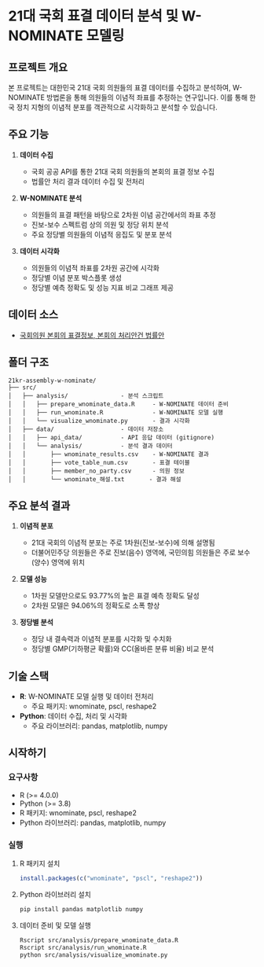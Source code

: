 # 21대 국회 표결 데이터 분석 및 W-NOMINATE 모델링

## 프로젝트 개요

본 프로젝트는 대한민국 21대 국회 의원들의 표결 데이터를 수집하고 분석하여, W-NOMINATE 방법론을 통해 의원들의 이념적 좌표를 추정하는 연구입니다. 이를 통해 한국 정치 지형의 이념적 분포를 객관적으로 시각화하고 분석할 수 있습니다.

## 주요 기능

1. **데이터 수집**
   - 국회 공공 API를 통한 21대 국회 의원들의 본회의 표결 정보 수집
   - 법률안 처리 결과 데이터 수집 및 전처리

2. **W-NOMINATE 분석**
   - 의원들의 표결 패턴을 바탕으로 2차원 이념 공간에서의 좌표 추정
   - 진보-보수 스펙트럼 상의 의원 및 정당 위치 분석
   - 주요 정당별 의원들의 이념적 응집도 및 분포 분석

3. **데이터 시각화**
   - 의원들의 이념적 좌표를 2차원 공간에 시각화
   - 정당별 이념 분포 박스플롯 생성
   - 정당별 예측 정확도 및 성능 지표 비교 그래프 제공

## 데이터 소스

- [국회의원 본회의 표결정보, 본회의 처리안건 법률안](https://open.assembly.go.kr/portal/data/service/selectAPIServicePage.do/OPR1MQ000998LC12535)

## 폴더 구조

```
21kr-assembly-w-nominate/
├── src/
│   ├── analysis/               - 분석 스크립트
│   │   ├── prepare_wnominate_data.R     - W-NOMINATE 데이터 준비
│   │   ├── run_wnominate.R              - W-NOMINATE 모델 실행
│   │   └── visualize_wnominate.py       - 결과 시각화
│   ├── data/                   - 데이터 저장소
│   │   ├── api_data/           - API 응답 데이터 (gitignore)
│   │   └── analysis/           - 분석 결과 데이터
│   │       ├── wnominate_results.csv    - W-NOMINATE 결과
│   │       ├── vote_table_num.csv       - 표결 테이블
│   │       ├── member_no_party.csv      - 의원 정보
│   │       └── wnominate_해설.txt       - 결과 해설
```

## 주요 분석 결과

1. **이념적 분포**
   - 21대 국회의 이념적 분포는 주로 1차원(진보-보수)에 의해 설명됨
   - 더불어민주당 의원들은 주로 진보(음수) 영역에, 국민의힘 의원들은 주로 보수(양수) 영역에 위치

2. **모델 성능**
   - 1차원 모델만으로도 93.77%의 높은 표결 예측 정확도 달성
   - 2차원 모델은 94.06%의 정확도로 소폭 향상

3. **정당별 분석**
   - 정당 내 결속력과 이념적 분포를 시각화 및 수치화
   - 정당별 GMP(기하평균 확률)와 CC(올바른 분류 비율) 비교 분석

## 기술 스택

- **R**: W-NOMINATE 모델 실행 및 데이터 전처리
  - 주요 패키지: wnominate, pscl, reshape2
- **Python**: 데이터 수집, 처리 및 시각화
  - 주요 라이브러리: pandas, matplotlib, numpy

## 시작하기

### 요구사항

- R (>= 4.0.0)
- Python (>= 3.8)
- R 패키지: wnominate, pscl, reshape2
- Python 라이브러리: pandas, matplotlib, numpy

### 실행

1. R 패키지 설치
   ```r
   install.packages(c("wnominate", "pscl", "reshape2"))
   ```

2. Python 라이브러리 설치
   ```bash
   pip install pandas matplotlib numpy
   ```

3. 데이터 준비 및 모델 실행
   ```bash
   Rscript src/analysis/prepare_wnominate_data.R
   Rscript src/analysis/run_wnominate.R
   python src/analysis/visualize_wnominate.py
   ```